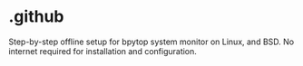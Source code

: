 # .github
Step-by-step offline setup for bpytop system monitor on Linux, and BSD. No internet required for installation and configuration.
